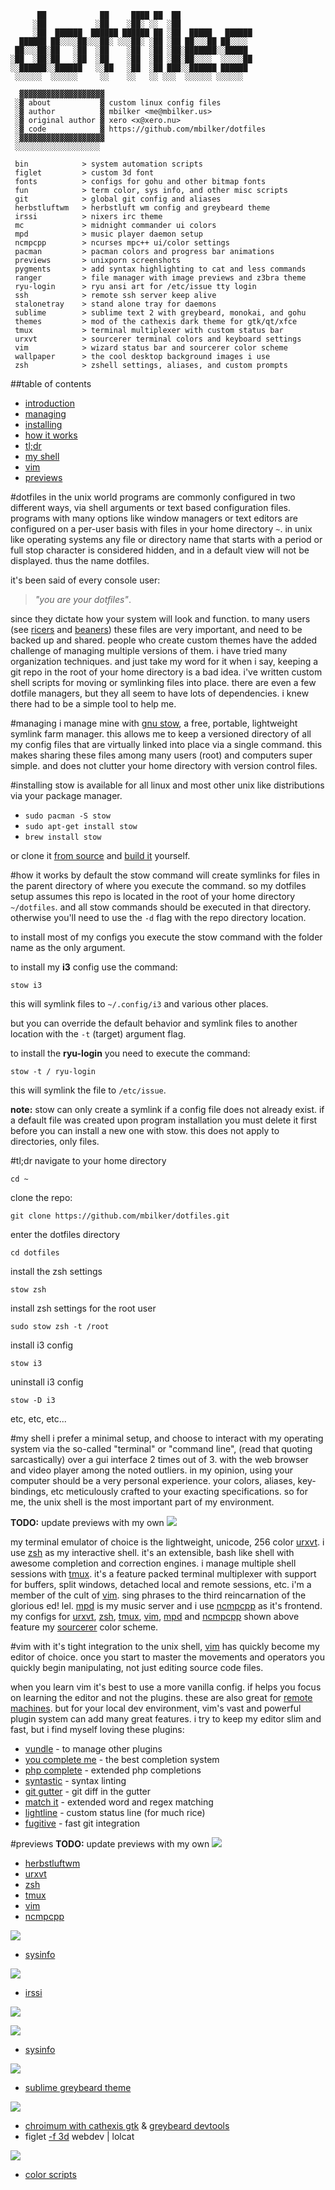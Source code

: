 ```
      ██            ██     ████ ██  ██                
     ░██           ░██    ░██░ ░░  ░██                
     ░██  ██████  ██████ ██████ ██ ░██  █████   ██████
  ██████ ██░░░░██░░░██░ ░░░██░ ░██ ░██ ██░░░██ ██░░░░ 
 ██░░░██░██   ░██  ░██    ░██  ░██ ░██░███████░░█████ 
░██  ░██░██   ░██  ░██    ░██  ░██ ░██░██░░░░  ░░░░░██
░░██████░░██████   ░░██   ░██  ░██ ███░░██████ ██████ 
 ░░░░░░  ░░░░░░     ░░    ░░   ░░ ░░░  ░░░░░░ ░░░░░░  
 
  ▓▓▓▓▓▓▓▓▓▓▓▓▓▓▓▓▓▓▓
 ░▓ about           ▓ custom linux config files
 ░▓ author          ▓ mbilker <me@mbilker.us>
 ░▓ original author ▓ xero <x@xero.nu>
 ░▓ code            ▓ https://github.com/mbilker/dotfiles
 ░▓▓▓▓▓▓▓▓▓▓▓▓▓▓▓▓▓▓▓
 ░░░░░░░░░░░░░░░░░░░

 bin            > system automation scripts
 figlet         > custom 3d font
 fonts          > configs for gohu and other bitmap fonts
 fun            > term color, sys info, and other misc scripts
 git            > global git config and aliases
 herbstluftwm   > herbstluft wm config and greybeard theme
 irssi          > nixers irc theme
 mc             > midnight commander ui colors
 mpd            > music player daemon setup
 ncmpcpp        > ncurses mpc++ ui/color settings
 pacman         > pacman colors and progress bar animations
 previews       > unixporn screenshots
 pygments       > add syntax highlighting to cat and less commands
 ranger         > file manager with image previews and z3bra theme
 ryu-login      > ryu ansi art for /etc/issue tty login
 ssh            > remote ssh server keep alive
 stalonetray    > stand alone tray for daemons
 sublime        > sublime text 2 with greybeard, monokai, and gohu
 themes         > mod of the cathexis dark theme for gtk/qt/xfce
 tmux           > terminal multiplexer with custom status bar
 urxvt          > sourcerer terminal colors and keyboard settings
 vim            > wizard status bar and sourcerer color scheme
 wallpaper      > the cool desktop background images i use
 zsh            > zshell settings, aliases, and custom prompts
```

##table of contents
 - [introduction](#dotfiles)
 - [managing](#managing)
 - [installing](#installing)
 - [how it works](#how-it-works)
 - [tl;dr](#tldr)
 - [my shell](#my-shell)
 - [vim](#vim)
 - [previews](#previews)

#dotfiles
in the unix world programs are commonly configured in two different ways, via shell arguments or text based configuration files. programs with many options like window managers or text editors are configured on a per-user basis with files in your home directory `~`. in unix like operating systems any file or directory name that starts with a period or full stop character is considered hidden, and in a default view will not be displayed. thus the name dotfiles. 

it's been said of every console user: 
> _"you are your dotfiles"_.

since they dictate how your system will look and function. to many users (see [ricers](http://unixporn.net) and [beaners](http://nixers.net)) these files are very important, and need to be backed up and shared. people who create custom themes have the added challenge of managing multiple versions of them. i have tried many organization techniques. and just take my word for it when i say, keeping a git repo in the root of your home directory is a bad idea. i've written custom shell scripts for moving or symlinking files into place. there are even a few dotfile managers, but they all seem to have lots of dependencies. i knew there had to be a simple tool to help me.

#managing
i manage mine with [gnu stow](http://www.gnu.org/software/stow/), a free, portable, lightweight symlink farm manager. this allows me to keep a versioned directory of all my config files that are virtually linked into place via a single command. this makes sharing these files among many users (root) and computers super simple. and does not clutter your home directory with version control files.

#installing
stow is available for all linux and most other unix like distributions via your package manager.

- `sudo pacman -S stow`
- `sudo apt-get install stow`
- `brew install stow`

or clone it [from source](https://savannah.gnu.org/git/?group=stow) and [build it](http://git.savannah.gnu.org/cgit/stow.git/tree/INSTALL) yourself.

#how it works
by default the stow command will create symlinks for files in the parent directory of where you execute the command. so my dotfiles setup assumes this repo is located in the root of your home directory `~/dotfiles`. and all stow commands should be executed in that directory. otherwise you'll need to use the `-d` flag with the repo directory location.

to install most of my configs you execute the stow command with the folder name as the only argument. 

to install my **i3** config use the command:

`stow i3`

this will symlink files to `~/.config/i3` and various other places.

but you can override the default behavior and symlink files to another location with the `-t` (target) argument flag. 

to install the **ryu-login** you need to execute the command:

`stow -t / ryu-login` 

this will symlink the file to `/etc/issue`.

**note:** stow can only create a symlink if a config file does not already exist. if a default file was created upon program installation you must delete it first before you can install a new one with stow. this does not apply to directories, only files.

#tl;dr
navigate to your home directory

`cd ~`

clone the repo:

`git clone https://github.com/mbilker/dotfiles.git`

enter the dotfiles directory

`cd dotfiles`

install the zsh settings

`stow zsh`

install zsh settings for the root user

`sudo stow zsh -t /root`

install i3 config

`stow i3`

uninstall i3 config

`stow -D i3`

etc, etc, etc...

#my shell
i prefer a minimal setup, and choose to interact with my operating system via the so-called "terminal" or "command line", (read that quoting sarcastically) over a gui interface 2 times out of 3. with the web browser and video player among the noted outliers. in my opinion, using your computer should be a very personal experience. your colors, aliases, key-bindings, etc meticulously crafted to your exacting specifications. so for me, the unix shell is the most important part of my environment.

**TODO:** update previews with my own
![](https://raw.githubusercontent.com/xero/dotfiles/master/previews/xero_shell.gif)

my terminal emulator of choice is the lightweight, unicode, 256 color [urxvt](http://linux.die.net/man/1/urxvt). i use [zsh](http://linux.die.net/man/1/zsh) as my interactive shell. it's an extensible, bash like shell with awesome completion and correction engines. i manage multiple shell sessions with [tmux](http://linux.die.net/man/1/tmux). it's a feature packed terminal multiplexer with support for buffers, split windows, detached local and remote sessions, etc. i'm a member of the cult of [vim](http://linux.die.net/man/1/vim). sing phrases to the third reincarnation of the glorious ed! lel. [mpd](http://linux.die.net/man/1/mpd) is my music server and i use [ncmpcpp](http://ncmpcpp.rybczak.net/) as it's frontend. my configs for [urxvt](http://git.io/.urxvt), [zsh](http://git.io/.zsh), [tmux](http://git.io/.tmux), [vim](http://git.io/.vim), [mpd](http://git.io/.mpd) and [ncmpcpp](http://git.io/.ncmpcpp) shown above feature my [sourcerer](http://sourcerer.xero.nu) color scheme.

#vim
with it's tight integration to the unix shell, [vim](http://www.vim.org) has quickly become my editor of choice. once you start to master the movements and operators you quickly begin manipulating, not just editing source code files.

when you learn vim it's best to use a more vanilla config. if helps you focus on learning the editor and not the plugins. these are also great for [remote machines](http://git.io/.vimrc-min). but for your local dev environment, vim's vast and powerful plugin system can add many great features. i try to keep my editor slim and fast, but i find myself loving these plugins:

- [vundle](https://github.com/gmarik/vundle.vim) - to manage other plugins
- [you complete me](https://github.com/Valloric/YouCompleteMe) - the best completion system
- [php complete](https://github.com/shawncplus/phpcomplete.vim) - extended php completions
- [syntastic](https://github.com/scrooloose/syntastic) - syntax linting
- [git gutter](https://github.com/airblade/vim-gitgutter) - git diff in the gutter
- [match it](https://github.com/isa/vim-matchit) - extended word and regex matching
- [lightline](https://github.com/itchyny/lightline.vim) - custom status line (for much rice)
- [fugitive](https://github.com/tpope/vim-fugitive) - fast git integration

#previews
**TODO:** update previews with my own
![](https://raw.githubusercontent.com/xero/dotfiles/master/previews/coils.png)
- [herbstluftwm](http://git.io/.herbstluftwm)
- [urxvt](http://git.io/.urxvt)
- [zsh](http://git.io/.zsh)
- [tmux](http://git.io/.tmux)
- [vim](http://git.io/.vim)
- [ncmpcpp](http://git.io/.ncmpcpp)

![](https://raw.githubusercontent.com/xero/dotfiles/master/previews/sysinfo.png)
- [sysinfo](http://git.io/v4aH5)

![](https://raw.githubusercontent.com/xero/dotfiles/master/previews/irc.png)
- [irssi](http://git.io/.irssi)

![](https://raw.githubusercontent.com/xero/dotfiles/master/previews/scrot_converge.png)

![](https://raw.githubusercontent.com/xero/dotfiles/master/previews/scrot_nightcity-1.png)
- [sysinfo](http://git.io/.sysinfo)

![](https://raw.githubusercontent.com/xero/dotfiles/master/previews/scrot_nightcity-2.png)
- [sublime greybeard theme](http://git.io/sublimegreybeard)

![](https://raw.githubusercontent.com/xero/dotfiles/master/previews/scrot_nightcity-3.png)
- [chroimum with cathexis gtk](http://git.io/cathexis) & [greybeard devtools](http://git.io/greybeard-devtools)
- figlet [-f 3d](http://git.io/3d) webdev | lolcat

![](https://raw.githubusercontent.com/xero/dotfiles/master/previews/scrot_nightcity-5.png)
- [color scripts](http://git.io/.fun)
